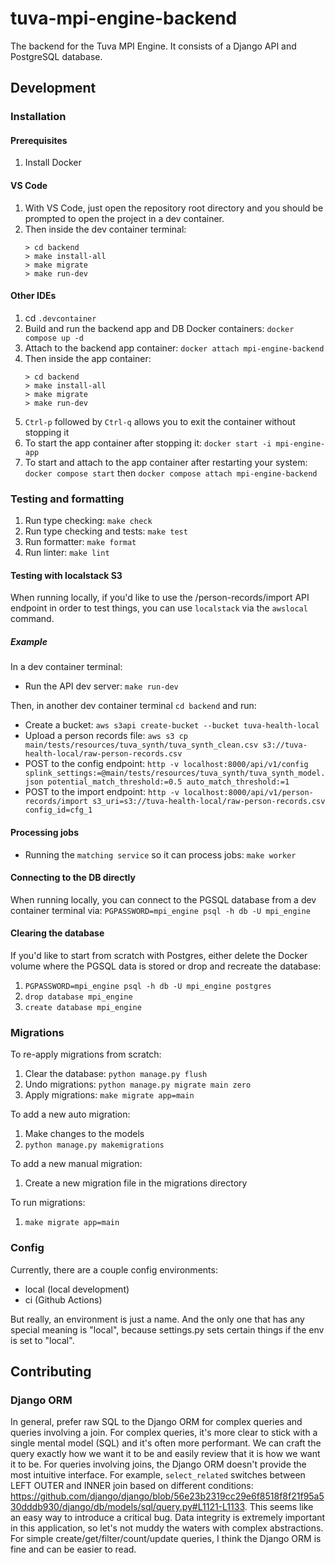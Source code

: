 # tuva-mpi-engine-backend

The backend for the Tuva MPI Engine. It consists of a Django API and PostgreSQL database.

## Development

### Installation

#### Prerequisites

1. Install Docker

#### VS Code

1. With VS Code, just open the repository root directory and you should be prompted to open the project in a dev container.
1. Then inside the dev container terminal:
   ```
   > cd backend
   > make install-all
   > make migrate
   > make run-dev
   ```

#### Other IDEs

1. cd `.devcontainer`
1. Build and run the backend app and DB Docker containers: `docker compose up -d`
1. Attach to the backend app container: `docker attach mpi-engine-backend`
1. Then inside the app container:
   ```
   > cd backend
   > make install-all
   > make migrate
   > make run-dev
   ```
1. `Ctrl-p` followed by `Ctrl-q` allows you to exit the container without stopping it
1. To start the app container after stopping it: `docker start -i mpi-engine-app`
1. To start and attach to the app container after restarting your system: `docker compose start` then `docker compose attach mpi-engine-backend`

### Testing and formatting

1. Run type checking: `make check`
1. Run type checking and tests: `make test`
1. Run formatter: `make format`
1. Run linter: `make lint`

#### Testing with localstack S3

When running locally, if you'd like to use the /person-records/import API endpoint in order to test things, you can use `localstack` via the `awslocal` command.

##### Example

In a dev container terminal:

- Run the API dev server: `make run-dev`

Then, in another dev container terminal `cd backend` and run:
- Create a bucket:  `aws s3api create-bucket --bucket tuva-health-local`
- Upload a person records file: `aws s3 cp main/tests/resources/tuva_synth/tuva_synth_clean.csv s3://tuva-health-local/raw-person-records.csv`
- POST to the config endpoint: `http -v localhost:8000/api/v1/config splink_settings:=@main/tests/resources/tuva_synth/tuva_synth_model.json potential_match_threshold:=0.5 auto_match_threshold:=1`
- POST to the import endpoint: `http -v localhost:8000/api/v1/person-records/import s3_uri=s3://tuva-health-local/raw-person-records.csv config_id=cfg_1`

#### Processing jobs

- Running the `matching service` so it can process jobs: `make worker`

#### Connecting to the DB directly

When running locally, you can connect to the PGSQL database from a dev container terminal via: `PGPASSWORD=mpi_engine psql -h db -U mpi_engine`

#### Clearing the database

If you'd like to start from scratch with Postgres, either delete the Docker volume where the PGSQL data is stored or drop and recreate the database:

1. `PGPASSWORD=mpi_engine psql -h db -U mpi_engine postgres`
1. `drop database mpi_engine`
1. `create database mpi_engine`

### Migrations

To re-apply migrations from scratch:

1. Clear the database: `python manage.py flush`
1. Undo migrations: `python manage.py migrate main zero`
1. Apply migrations: `make migrate app=main`

To add a new auto migration:

1. Make changes to the models
1. `python manage.py makemigrations`

To add a new manual migration:

1. Create a new migration file in the migrations directory

To run migrations:

1. `make migrate app=main`

### Config

Currently, there are a couple config environments:

- local (local development)
- ci (Github Actions)

But really, an environment is just a name. And the only one that has any special meaning is "local", because settings.py sets certain things if the env is set to "local".

## Contributing

### Django ORM

In general, prefer raw SQL to the Django ORM for complex queries and queries involving a join. For complex queries, it's more clear to stick with a single mental model (SQL) and it's often more performant. We can craft the query exactly how we want it to be and easily review that it is how we want it to be. For queries involving joins, the Django ORM doesn't provide the most intuitive interface. For example, `select_related` switches between LEFT OUTER and INNER join based on different conditions: https://github.com/django/django/blob/56e23b2319cc29e6f8518f8f21f95a530dddb930/django/db/models/sql/query.py#L1121-L1133. This seems like an easy way to introduce a critical bug. Data integrity is extremely important in this application, so let's not muddy the waters with complex abstractions. For simple create/get/filter/count/update queries, I think the Django ORM is fine and can be easier to read.
